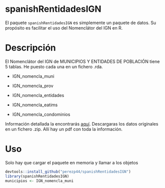
<!-- README.md is generated from README.Rmd. Please edit that file -->
spanishRentidadesIGN
====================

El paquete `spanishRentidadesIGN` es simplemente un paquete de datos. Su propósito es facilitar el uso del Nomenclátor del IGN en R.

Descripción
===========

El Nomenclátor del IGN de MUNICIPIOS Y ENTIDADES DE POBLACIÓN tiene 5 tablas. He puesto cada una en un fichero .rda.

-   IGN\_nomencla\_muni

-   IGN\_nomencla\_prov

-   IGN\_nomencla\_entidades

-   IGN\_nomencla\_eatims

-   IGN\_nomencla\_condominios

Información detallada la encontrarás [aquí](http://www.ign.es/web/ign/portal/rcc-nomenclator-nacional). Descargaras los datos originales en un fichero .zip. Allí hay un pdf con toda la información.

Uso
===

Solo hay que cargar el paquete en memoria y llamar a los objetos

``` r
devtools::install_github("perezp44/spanishRentidadesIGN")
library(spanishRentidadesIGN)
municipios <- IGN_nomencla_muni
```
